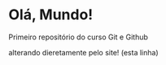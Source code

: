 # Olá, Mundo!
 Primeiro repositório do curso Git e Github
 
 alterando dieretamente pelo site! (esta linha)
